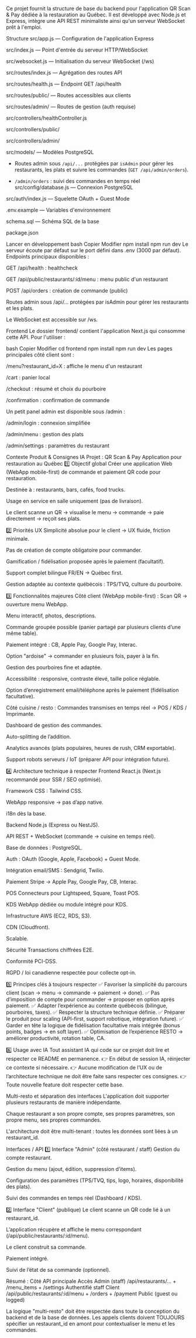 Ce projet fournit la structure de base du backend pour l'application QR Scan & Pay dédiée à la restauration au Québec. Il est développé avec Node.js et Express, intègre une API REST minimaliste ainsi qu'un serveur WebSocket prêt à l'emploi.

Structure
src/app.js — Configuration de l'application Express

src/index.js — Point d'entrée du serveur HTTP/WebSocket

src/websocket.js — Initialisation du serveur WebSocket (/ws)

src/routes/index.js — Agrégation des routes API

src/routes/health.js — Endpoint GET /api/health

src/routes/public/ — Routes accessibles aux clients

src/routes/admin/ — Routes de gestion (auth requise)

src/controllers/healthController.js

src/controllers/public/

src/controllers/admin/

src/models/ — Modèles PostgreSQL

- Routes admin sous `/api/...` protégées par `isAdmin` pour gérer les restaurants, les plats et suivre les commandes (`GET /api/admin/orders`).

- `/admin/orders` : suivi des commandes en temps réel
src/config/database.js — Connexion PostgreSQL

src/auth/index.js — Squelette OAuth + Guest Mode

.env.example — Variables d'environnement

schema.sql — Schéma SQL de la base

package.json

Lancer en développement
bash
Copier
Modifier
npm install
npm run dev
Le serveur écoute par défaut sur le port défini dans .env (3000 par défaut).
Endpoints principaux disponibles :

GET /api/health : healthcheck

GET /api/public/restaurants/:id/menu : menu public d'un restaurant

POST /api/orders : création de commande (public)

Routes admin sous /api/... protégées par isAdmin pour gérer les restaurants et les plats.

Le WebSocket est accessible sur /ws.

Frontend
Le dossier frontend/ contient l'application Next.js qui consomme cette API. Pour l'utiliser :

bash
Copier
Modifier
cd frontend
npm install
npm run dev
Les pages principales côté client sont :

/menu?restaurant_id=X : affiche le menu d'un restaurant

/cart : panier local

/checkout : résumé et choix du pourboire

/confirmation : confirmation de commande

Un petit panel admin est disponible sous /admin :

/admin/login : connexion simplifiée

/admin/menu : gestion des plats

/admin/settings : paramètres du restaurant

Contexte Produit & Consignes IA
Projet : QR Scan & Pay Application pour restauration au Québec
1️⃣ Objectif global
Créer une application Web (WebApp mobile-first) de commande et paiement QR code pour restauration.

Destinée à : restaurants, bars, cafés, food trucks.

Usage en service en salle uniquement (pas de livraison).

Le client scanne un QR → visualise le menu → commande → paie directement → reçoit ses plats.

2️⃣ Priorités UX
Simplicité absolue pour le client → UX fluide, friction minimale.

Pas de création de compte obligatoire pour commander.

Gamification / fidélisation proposée après le paiement (facultatif).

Support complet bilingue FR/EN → Québec first.

Gestion adaptée au contexte québécois : TPS/TVQ, culture du pourboire.

3️⃣ Fonctionnalités majeures
Côté client (WebApp mobile-first) :
Scan QR → ouverture menu WebApp.

Menu interactif, photos, descriptions.

Commande groupée possible (panier partagé par plusieurs clients d’une même table).

Paiement intégré : CB, Apple Pay, Google Pay, Interac.

Option "ardoise" → commander en plusieurs fois, payer à la fin.

Gestion des pourboires fine et adaptée.

Accessibilité : responsive, contraste élevé, taille police réglable.

Option d’enregistrement email/téléphone après le paiement (fidélisation facultative).

Côté cuisine / resto :
Commandes transmises en temps réel → POS / KDS / Imprimante.

Dashboard de gestion des commandes.

Auto-splitting de l’addition.

Analytics avancés (plats populaires, heures de rush, CRM exportable).

Support robots serveurs / IoT (préparer API pour intégration future).

4️⃣ Architecture technique à respecter
Frontend
React.js (Next.js recommandé pour SSR / SEO optimisé).

Framework CSS : Tailwind CSS.

WebApp responsive → pas d’app native.

i18n dès la base.

Backend
Node.js (Express ou NestJS).

API REST + WebSocket (commande → cuisine en temps réel).

Base de données : PostgreSQL.

Auth : OAuth (Google, Apple, Facebook) + Guest Mode.

Intégration email/SMS : Sendgrid, Twilio.

Paiement
Stripe → Apple Pay, Google Pay, CB, Interac.

POS
Connecteurs pour Lightspeed, Square, Toast POS.

KDS
WebApp dédiée ou module intégré pour KDS.

Infrastructure
AWS (EC2, RDS, S3).

CDN (Cloudfront).

Scalable.

Sécurité
Transactions chiffrées E2E.

Conformité PCI-DSS.

RGPD / loi canadienne respectée pour collecte opt-in.

5️⃣ Principes clés à toujours respecter
✅ Favoriser la simplicité du parcours client (scan → menu → commande → paiement → done).
✅ Pas d’imposition de compte pour commander → proposer en option après paiement.
✅ Adapter l’expérience au contexte québécois (bilingue, pourboires, taxes).
✅ Respecter la structure technique définie.
✅ Préparer le produit pour scaling (API-first, support robotique, intégration future).
✅ Garder en tête la logique de fidélisation facultative mais intégrée (bonus points, badges → en soft layer).
✅ Optimisation de l’expérience RESTO → améliorer productivité, rotation table, CA.

6️⃣ Usage avec IA
Tout assistant IA qui code sur ce projet doit lire et respecter ce README en permanence.
👉 En début de session IA, réinjecter ce contexte si nécessaire.
👉 Aucune modification de l’UX ou de l’architecture technique ne doit être faite sans respecter ces consignes.
👉 Toute nouvelle feature doit respecter cette base.

Multi-resto et séparation des interfaces
L'application doit supporter plusieurs restaurants de manière indépendante.

Chaque restaurant a son propre compte, ses propres paramètres, son propre menu, ses propres commandes.

L'architecture doit être multi-tenant : toutes les données sont liées à un restaurant_id.

Interfaces / API
1️⃣ Interface "Admin" (côté restaurant / staff)
Gestion du compte restaurant.

Gestion du menu (ajout, édition, suppression d’items).

Configuration des paramètres (TPS/TVQ, tips, logo, horaires, disponibilité des plats).

Suivi des commandes en temps réel (Dashboard / KDS).

2️⃣ Interface "Client" (publique)
Le client scanne un QR code lié à un restaurant_id.

L’application récupère et affiche le menu correspondant (/api/public/restaurants/:id/menu).

Le client construit sa commande.

Paiement intégré.

Suivi de l’état de sa commande (optionnel).

Résumé :
Côté	API principale	Accès
Admin (staff)	/api/restaurants/... + /menu_items + /settings	Authentifié staff
Client	/api/public/restaurants/:id/menu + /orders + /payment	Public (guest ou logged)

La logique "multi-resto" doit être respectée dans toute la conception du backend et de la base de données.
Les appels clients doivent TOUJOURS spécifier un restaurant_id en amont pour contextualiser le menu et les commandes.

